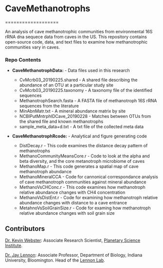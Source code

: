 # CaveMethanotrophs
===================

An analysis of cave methanotrophic communities from environmental 16S rRNA dna sequece data from caves in the US.
This repository contains open-source code, data, and text files to examine how methanotrophic communities 
vary in caves.

### Repo Contents

* **CaveMethanotrophData:** - Data files used in this research
	* CvMcrb03_20190225.shared - A shared file describing the abundance of an OTU at a particular study site
	* CvMcrb03_20190225.taxonomy - A taxonomy file of the identified sequences
	* MethanotrophSearch.fasta - A FASTA file of methanotroph 16S rRNA sequences from the literature
	* MinAbnMatr.txt - A mineral abundance matrix by site
	* NCBIPutMntrphIDCave_20190228 - Matches between OTUs from the shared file and known methanotrophs 
	* sample_meta_data+d.txt - A txt file of the collected meta data 

* **CaveMethanotrophRcode:** - Analytical and figure generating code
	* DistDecay.r - This code examines the distance decay pattern of methanotrophs
	* MethanoCommunityMeansCore.r - Code to look at the alpha and beta diversity, and the core metanotroph microbiome of caves
	* MethanoMap.r - This code generates a spatial map of cave methanotroph abundance
	* MethanoMineralCCA - Code for cannonical correspondance analysis of cave methanotroph communities against mineral abundance
	* MethanoVsCHConc.r - This code examines how methanotroph relative abundance changes with CH4 concentration
	* MethanoVsDistEnt.r - Code for examining how methanotroph relative abundance changes with distance to a cave entrance
	* MetahnoVsSoilGrainSize.r - Code for examing how methanotroph relative abundance changes with soil grain size  
	

## Contributors

[Dr. Kevin Webster](https://websterkgd.com/): Associate Research Scientist, [Planetary Science Institute](https://www.psi.edu/about/staffpage/webster).

[Dr. Jay Lennon](http://www.indiana.edu/~microbes/people.php): Associate Professor, Department of Biology, Indiana University, Bloomington. Head of the [Lennon Lab](http://www.indiana.edu/~microbes/people.php).
